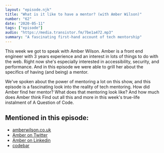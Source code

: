 ```yaml
---
layout: "episode.njk"
title: "What is it like to have a mentor? (with Amber Wilson)"
number: "62"
date: "2020-05-11"
tags: ["episode"]
audio: "https://media.transistor.fm/7be1a472.mp3"
summary: "A fascinating first-hand account of tech mentorship"
---
```


This week we got to speak with Amber Wilson. Amber is a front end engineer with 3 years experience and an interest in lots of things to do with the web. Right now she's especially interested in accessibility, security, and performance. And in this episode we were able to grill her about the specifics of having (and being) a mentor.

We've spoken about the power of mentoring a lot on this show, and this episode is a fascinating look into the reality of tech mentoring. How did Amber find her mentor? What does that mentoring look like? And how much does Amber think  Find out all this and more in this week's true-life instalment of A Question of Code.

## Mentioned in this episode:

* [amberwilson.co.uk](https://amberwilson.co.uk/blog)
* [Amber on Twitter](https://twitter.com/ambrwlsn90)
* [Amber on Linkedin](https://www.linkedin.com/in/ambrwlsn90/)
* [codebar](https://codebar.io)
